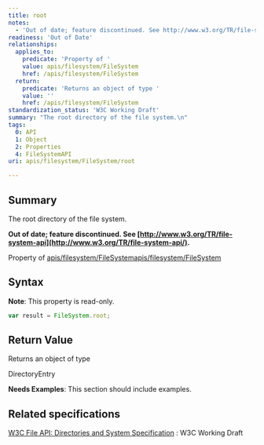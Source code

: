 ```yaml
---
title: root
notes:
  - 'Out of date; feature discontinued. See http://www.w3.org/TR/file-system-api/.'
readiness: 'Out of Date'
relationships:
  applies_to:
    predicate: 'Property of '
    value: apis/filesystem/FileSystem
    href: /apis/filesystem/FileSystem
  return:
    predicate: 'Returns an object of type '
    value: ''
    href: /apis/filesystem/FileSystem
standardization_status: 'W3C Working Draft'
summary: "The root directory of the file system.\n"
tags:
  0: API
  1: Object
  2: Properties
  4: FileSystemAPI
uri: apis/filesystem/FileSystem/root

---
```

## Summary

The root directory of the file system.

**Out of date; feature discontinued. See [http://www.w3.org/TR/file-system-api](http://www.w3.org/TR/file-system-api/).**

Property of [apis/filesystem/FileSystem](/apis/filesystem/FileSystem)[apis/filesystem/FileSystem](/apis/filesystem/FileSystem)

## Syntax

**Note**: This property is read-only.

``` js
var result = FileSystem.root;
```

## Return Value

Returns an object of type

DirectoryEntry

**Needs Examples**: This section should include examples.

## Related specifications

[W3C File API: Directories and System Specification](http://dev.w3.org/2009/dap/file-system/pub/FileSystem/)
:   W3C Working Draft
